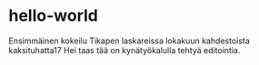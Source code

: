 # hello-world
Ensimmäinen kokeilu Tikapen laskareissa lokakuun kahdestoista kaksituhatta17
Hei taas tää on kynätyökalulla tehtyä editointia.
